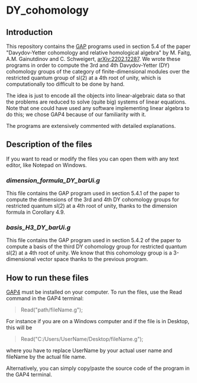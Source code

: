 # DY_cohomology

## Introduction
This repository contains the [GAP](https://www.gap-system.org/) programs used in section 5.4 of the paper "Davydov-Yetter cohomology and relative homological algebra" by M. Faitg, A.M. Gainutdinov and C. Schweigert, [arXiv:2202.12287](https://arxiv.org/abs/2202.12287). We wrote these programs in order to compute the 3rd and 4th Davydov-Yetter (DY) cohomology groups of the category of finite-dimensional modules over the restricted quantum group of sl(2) at a 4th root of unity, which is computationally too difficult to be done by hand.

The idea is just to encode all the objects into linear-algebraic data so that the problems are reduced to solve (quite big) systems of linear equations. Note that one could have used any software implementing linear algebra to do this; we chose GAP4 because of our familiarity with it.

The programs are extensively commented with detailed explanations.

## Description of the files
If you want to read or modify the files you can open them with any text editor, like Notepad on Windows.

### *dimension_formula_DY_barUi.g*
This file contains the GAP program used in section 5.4.1 of the paper to compute the dimensions of the 3rd and 4th DY cohomology groups for restricted quantum sl(2) at a 4th root of unity, thanks to the dimension formula in Corollary 4.9.

### *basis_H3_DY_barUi.g*
This file contains the GAP program used in section 5.4.2 of the paper to compute a basis of the third DY cohomology group for restricted quantum sl(2) at a 4th root of unity. We know that this cohomology group is a 3-dimensional vector space thanks to the previous program.

## How to run these files
[GAP4](https://www.gap-system.org/Download/) must be installed on your computer. To run the files, use the Read command in the GAP4 terminal:

> Read("path/fileName.g");

For instance if you are on a Windows computer and if the file is in Desktop, this will be

> Read("C:/Users/UserName/Desktop/fileName.g");

where you have to replace UserName by your actual user name and fileName by the actual file name.

Alternatively, you can simply copy/paste the source code of the program in the GAP4 terminal.
